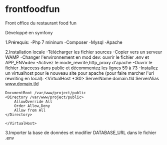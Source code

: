 # frontfoodfun
Front office du restaurant food fun

Développé en symfony

1.Prérequis:
  -Php 7 mininum
  -Composer
  -Mysql
  -Apache

2.Installation locale
  -Télécharger les fichier sources
  -Copier vers un serveur WAMP
  -Changer l'environnement en mod dev: ouvrir le fichier .env et  APP_ENV=dev
  -Activez le mode_rewrite,http_proxy d'apache
  -Ouvrir le fichier .htaccess dans public et décommentez les lignes 59 à 73
  -Installez un virtualhost pour le nouveau site pour apache (pour faire marcher l'url rewriting en local):
    <VirtualHost *:80>
    ServerName domain.tld
    ServerAlias www.domain.tld

    DocumentRoot /var/www/project/public
    <Directory /var/www/project/public>
        AllowOverride All
        Order Allow,Deny
        Allow from All
    </Directory>

    </VirtualHost>

  

3.Importer la base de données et modifier DATABASE_URL dans le fichier .env
